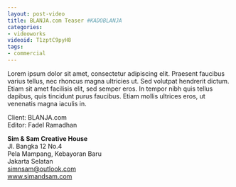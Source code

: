 ```yaml
---
layout: post-video
title: BLANJA.com Teaser #KADOBLANJA
categories:
- videoworks
videoid: T1zptC9pyH8
tags:
- commercial
---
```


Lorem ipsum dolor sit amet, consectetur adipiscing elit. Praesent faucibus varius tellus, nec rhoncus magna ultricies ut. Sed volutpat hendrerit dictum. Etiam sit amet facilisis elit, sed semper eros. In tempor nibh quis tellus dapibus, quis tincidunt purus faucibus. Etiam mollis ultrices eros, ut venenatis magna iaculis in.


Client: BLANJA.com<br/>
Editor: Fadel Ramadhan<br/>


**Sim & Sam Creative House**<br/>
Jl. Bangka 12 No.4<br/>
Pela Mampang, Kebayoran Baru<br/>
Jakarta Selatan<br/>
simnsam@outlook.com<br/>
www.simandsam.com<br/>

